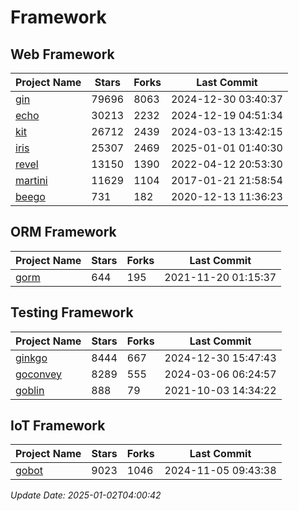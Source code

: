 # Framework

## Web Framework
| Project Name | Stars | Forks | Last Commit |
| ------------ | ----- | ----- | ----------- |
| [gin](https://github.com/gin-gonic/gin) | 79696 | 8063 | 2024-12-30 03:40:37 |
| [echo](https://github.com/labstack/echo) | 30213 | 2232 | 2024-12-19 04:51:34 |
| [kit](https://github.com/go-kit/kit) | 26712 | 2439 | 2024-03-13 13:42:15 |
| [iris](https://github.com/kataras/iris) | 25307 | 2469 | 2025-01-01 01:40:30 |
| [revel](https://github.com/revel/revel) | 13150 | 1390 | 2022-04-12 20:53:30 |
| [martini](https://github.com/go-martini/martini) | 11629 | 1104 | 2017-01-21 21:58:54 |
| [beego](https://github.com/astaxie/beego) | 731 | 182 | 2020-12-13 11:36:23 |

## ORM Framework
| Project Name | Stars | Forks | Last Commit |
| ------------ | ----- | ----- | ----------- |
| [gorm](https://github.com/jinzhu/gorm) | 644 | 195 | 2021-11-20 01:15:37 |

## Testing Framework
| Project Name | Stars | Forks | Last Commit |
| ------------ | ----- | ----- | ----------- |
| [ginkgo](https://github.com/onsi/ginkgo) | 8444 | 667 | 2024-12-30 15:47:43 |
| [goconvey](https://github.com/smartystreets/goconvey) | 8289 | 555 | 2024-03-06 06:24:57 |
| [goblin](https://github.com/franela/goblin) | 888 | 79 | 2021-10-03 14:34:22 |

## IoT Framework
| Project Name | Stars | Forks | Last Commit |
| ------------ | ----- | ----- | ----------- |
| [gobot](https://github.com/hybridgroup/gobot) | 9023 | 1046 | 2024-11-05 09:43:38 |

*Update Date: 2025-01-02T04:00:42*